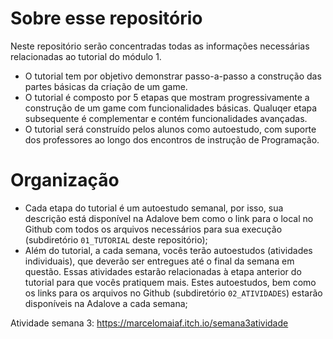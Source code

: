 # Sobre esse repositório
Neste repositório serão concentradas todas as informações necessárias relacionadas ao tutorial do módulo 1.

- O tutorial tem por objetivo demonstrar passo-a-passo a construção das partes básicas da criação de um game.
- O tutorial é composto por 5 etapas que mostram progressivamente a construção de um game com funcionalidades básicas. Qualuqer etapa subsequente é complementar e contém funcionalidades avançadas.
- O tutorial será construído pelos alunos como autoestudo, com suporte dos professores ao longo dos encontros de instrução de Programação.

# Organização

- Cada etapa do tutorial é um autoestudo semanal, por isso, sua descrição está disponível na Adalove bem como o link para o local no Github com todos os arquivos necessários para sua execução (subdiretório `01_TUTORIAL` deste repositório);
- Além do tutorial, a cada semana, vocês terão autoestudos (atividades individuais), que deverão ser entregues até o final da semana em questão. Essas atividades estarão relacionadas à etapa anterior do tutorial para que vocês pratiquem mais. Estes autoestudos, bem como os links para os arquivos no Github (subdiretório `02_ATIVIDADES`) estarão disponíveis na Adalove a cada semana;


Atividade semana 3: https://marcelomaiaf.itch.io/semana3atividade
